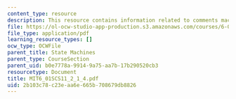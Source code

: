 ```yaml
---
content_type: resource
description: This resource contains information related to comments machine.
file: https://ol-ocw-studio-app-production.s3.amazonaws.com/courses/6-01sc-introduction-to-electrical-engineering-and-computer-science-i-spring-2011/2b103c78c23eaa6e665b708679db8826_MIT6_01SCS11_2_1_4.pdf
file_type: application/pdf
learning_resource_types: []
ocw_type: OCWFile
parent_title: State Machines
parent_type: CourseSection
parent_uid: b0e7778a-9914-9a75-aa7b-17b290520cb3
resourcetype: Document
title: MIT6_01SCS11_2_1_4.pdf
uid: 2b103c78-c23e-aa6e-665b-708679db8826
---
```


